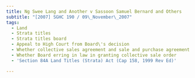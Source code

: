 ```yaml
---
title: Ng Swee Lang and Another v Sassoon Samuel Bernard and Others
subtitle: "[2007] SGHC 190 / 09\_November\_2007"
tags:
  - Land
  - Strata titles
  - Strata titles board
  - Appeal to High Court from Board\'s decision
  - Whether collective sales agreement and sale and purchase agreement valid
  - Whether Board erring in law in granting collective sale order
  - 'Section 84A Land Titles (Strata) Act (Cap 158, 1999 Rev Ed)'

---
```


